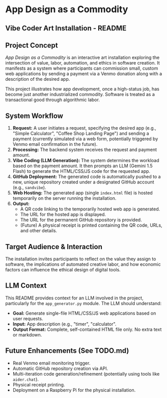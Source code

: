 # App Design as a Commodity
## Vibe Coder Art Installation - README


## Project Concept

_App Design as a Commodity_ is an interactive art installation exploring the intersection of value, labor, automation, and ethics in software creation. It manifests as a system where participants can commission small, custom web applications by sending a payment via a Venmo donation along with a description of the desired app.

This project illustrates how app development, once a high-status job, has become just another industrialized commodity. Software is treated as a transactional good through algorithmic labor. 

## System Workflow

1.  **Request:** A user initiates a request, specifying the desired app (e.g., "Simple Calculator", "Coffee Shop Landing Page") and sending a payment (currently simulated via a web form, potentially triggered by Venmo email confirmation in the future).
2.  **Processing:** The backend system receives the request and payment amount.
3.  **Vibe Coding (LLM Generation):** The system determines the workload based on the payment amount. It then prompts an LLM (Gemini 1.5 Flash) to generate the HTML/CSS/JS code for the requested app.
4.  **GitHub Deployment:** The generated code is automatically pushed to a new, unique repository created under a designated GitHub account (e.g., `sandvibe`).
5.  **Web Hosting:** The generated app (single `index.html` file) is hosted temporarily on the server running the installation.
6.  **Output:** 
    *   A QR code linking to the temporarily hosted web app is generated.
    *   The URL for the hosted app is displayed.
    *   The URL for the permanent GitHub repository is provided.
    *   (Future) A physical receipt is printed containing the QR code, URLs, and other details.

## Target Audience & Interaction

The installation invites participants to reflect on the value they assign to software, the implications of automated creative labor, and how economic factors can influence the ethical design of digital tools.

## LLM Context

This README provides context for an LLM involved in the project, particularly for the `app_generator.py` module. The LLM should understand:

*   **Goal:** Generate single-file HTML/CSS/JS web applications based on user requests.
*   **Input:** App description (e.g., "timer", "calculator".
*   **Output Format:** Complete, self-contained HTML file only. No extra text or markdown.

## Future Enhancements (See TODO.md)

*   Real Venmo email monitoring trigger.
*   Automatic GitHub repository creation via API.
*   Multi-iteration code generation/refinement (potentially using tools like `aider.chat`).
*   Physical receipt printing.
*   Deployment on a Raspberry Pi for the physical installation.

